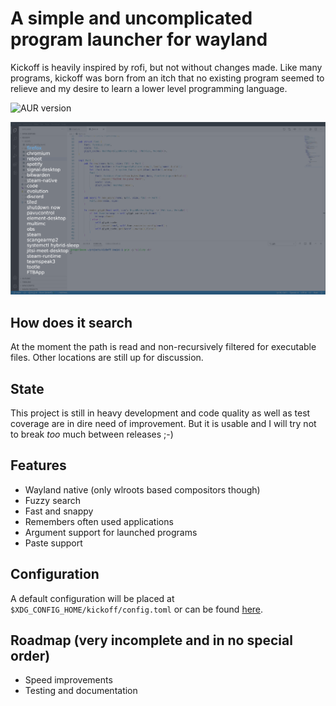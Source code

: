 # A simple and uncomplicated program launcher for wayland

Kickoff is heavily inspired by rofi, but not without changes made.
Like many programs, kickoff was born from an itch that no existing program seemed to relieve and my desire to learn a lower level programming language.

![AUR version](https://img.shields.io/aur/version/kickoff?label=Kickoff&logo=arch-linux&style=for-the-badge)

![screenshot](assets/screenshot.png)

## How does it search
At the moment the path is read and non-recursively filtered for executable files. Other locations are still up for discussion.

## State
This project is still in heavy development and code quality as well as test coverage are in dire need of improvement. But it is usable and I will try not to break *too* much between releases ;-)

## Features
* Wayland native (only wlroots based compositors though)
* Fuzzy search
* Fast and snappy
* Remembers often used applications
* Argument support for launched programs
* Paste support

## Configuration
A default configuration will be placed at `$XDG_CONFIG_HOME/kickoff/config.toml`
or can be found [here](https://github.com/j0ru/kickoff/blob/main/assets/default_config.toml).

## Roadmap (very incomplete and in no special order)
* Speed improvements
* Testing and documentation
